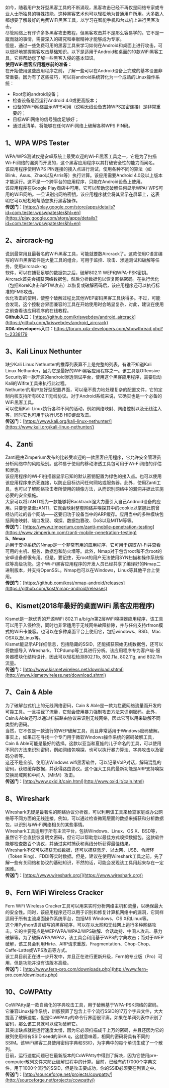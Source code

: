 如今，随着用户友好型黑客工具的不断涌现，黑客攻击已经不再仅是网络专家或专业人士所独具的特殊技能，这种黑客艺术也可以轻松地为普通用户所用。大多数人都想要了解最好的免费WiFi黑客工具，以学习在智能手机和台式机上进行黑客攻击。<br />尽管网络上有许许多多黑客攻击教程，但黑客攻击并不是那么容易学的。它不是一蹴而就的事情，需要深入的研究和奉献精神才能够成为专家。<br />但是，通过一些免费可用的黑客工具来学习如何在Android和桌面上进行攻击，可以很好地掌握黑客攻击基础知识。以下是适用于Android和桌面的10款WiFi黑客工具，它将帮助您了解一些黑客入侵的基本知识。<br />**使用WiFi黑客应用程序前的准备：**<br />在开始使用这些应用程序之前，了解一些可以在Android设备上完成的基本设置非常重要。因为有了这些技巧，可以将android系统转化为一个成熟的Linux操作系统：

- Root您的android设备；
- 检查设备是否运行Android 4.0或更高版本；
- 设备的WiFi网络显示WPS可用（说明无线设备支持WPS加密连接）是非常重要的；
- 目标WiFi网络的信号强度足够好；
- 通过此清单，将能够在任何WiFi网络上破解各种WPS PIN码。
<a name="sRbnc"></a>
## 1、WPA WPS Tester
WPA/WPS测试仪是安卓系统上最受欢迎的Wi-Fi黑客工具之一，它是为了扫描Wi-Fi网络的漏洞而开发的，这个黑客应用程序以其打破安全性的能力而闻名。<br />该应用程序使用WPS PIN连接的接入点进行测试，使用各种不同的算法（如Blink、Asus、Zhao以及Arris等）执行计算。该应用需要Android 4.0及以上版本才能运行。这不是一个跨平台的应用程序，只能在Android设备上使用。<br />该应用程序在Google Play商店中可用，它可以帮助您破解任何显示WPA/ WPS可用的WiFi网络。一旦识别出网络密钥，该应用程序就会将其显示在屏幕上，这表明它可以轻松地帮助您执行黑客操作。<br />**传送门：**[https://play.google.com/store/apps/details?id=com.tester.wpswpatester&hl=en](https://play.google.com/store/apps/details?id=com.tester.wpswpatester&hl=en)
<a name="OEQmY"></a>
## 2、aircrack-ng
说到最常用且最著名的WiFi黑客工具，可能就要数Aircrack了。这款使用C语言编写的WiFi黑客软件是大量工具的组合，可用于监控、攻击、渗透测试和破解等任务，使用aircrack-ng<br />软件，可以在捕获足够的数据包之后，破解802.11 WEP和WPA-PSK密钥。<br />Aircrack首先会捕获网络数据包，然后分析数据包以恢复网络密码。在执行优化（包括KoreK攻击和PTW攻击）以恢复或破解密码后，该应用程序还可以执行标准的FMS攻击。<br />优化攻击的使用，使整个破解过程比其他WEP密码黑客工具快得多。不过，可能会发现，这个控制台界面兼容的工具在开始使用时会略显复杂，对此，建议在使用之前查看该应用程序的在线教程。<br />**Github入口：**[https://github.com/kriswebdev/android_aircrack](https://github.com/kriswebdev/android_aircrack)<br />**XDA-developers入口：**[https://forum.xda-developers.com/showthread.php?t=2338179 ](https://forum.xda-developers.com/showthread.php?t=2338179 )
<a name="NyNfK"></a>
## 3、Kali Linux Nethunter
缺少Kali Linux Nethunter的推荐列表算不上是完整的列表。有谁不知道Kali Linux Nethunter，因为它是最好的WiFi黑客应用程序之一。该工具是Offensive Security第一款开源的android渗透测试平台，使用这个黑客应用程序，需要启动Kali的Wifite工具来执行此过程。<br />Nethunter的用户友好型配置界面，可以毫不费力地处理复杂的配置文件，它的定制内核支持所有802.11无线协议。对于Android系统来说，它确实也是一个必备的WiFi黑客工具。<br />可以使用Kali Linux执行各种不同的活动，例如网络映射、网络控制以及无线注入等，同时它也可用于执行USB HID键盘攻击。<br />**传送门：**[https://www.kali.org/kali-linux-nethunter/](https://www.kali.org/kali-linux-nethunter/)
<a name="Xq8Cm"></a>
## 4、Zanti 
Zanti是由Zimperium发布的比较受欢迎的一款黑客应用程序，它允许安全管理员分析网络中的风险级别。这种易于使用的移动渗透工具包可用于Wi-Fi网络的评估和渗透。<br />该应用程序的Wi-Fi扫描器显示已知的默认密钥配置为绿色的接入点。也可以使用该应用程序来杀死连接，以防止目标访问任何网站或服务器。此外，使用Zanti工具，也可以了解网络攻击者所使用的镜像方法，从而识别网络中的漏洞并据此实施必要的安全措施。<br />大家可以将zANTI视为一款能够将Backtrack强大力量引入自己Android设备的应用。只要登录至zANTI，它就会映射整套网络并嗅探其中的cookie以掌握此前曾经访问过的各个网站——这要归功于设备当中的ARP缓存。应用当中的多种模块包括网络映射、端口发现、嗅探、数据包篡改、DoS以及MITM等等。<br />**传送门：**[https://www.zimperium.com/zanti-mobile-penetration-testing](https://www.zimperium.com/zanti-mobile-penetration-testing)<br />**5、Nmap**<br />适用于安卓系统的Nmap是一个非常有用的应用程序，它可用于窃取Wi-Fi并查看可用的主机、服务、数据包和防火墙等。此外，Nmap对于包含root和不含root的安卓设备都很有用。但是，要记住，无root的用户无法使用SYN扫描和操作系统指纹等高级功能。这个Wi-Fi黑客应用程序的开发人员已经共享了编译好的Nmap二进制版本，并支持OpenSSL。Nmap也可以在Windows，Linux等其他平台上使用。<br />**传送门：**[https://github.com/kost/nmap-android/releases](https://github.com/kost/nmap-android/releases)
<a name="TpKgI"></a>
## 6、Kismet(2018年最好的桌面WiFi 黑客应用程序)
Kismet是一款优秀的开源WiFi 802.11 a/b/g/n第2层WiFi嗅探器应用程序，该工具可以用于入侵检测，同时也非常适用于无线网络故障排除，并与任何支持rfmon模式的WiFi卡兼容。也可以在多种桌面平台上使用它，包括windows、BSD、Mac OSX以及Linux等。<br />Kismet能显示AP详细信息，包括隐藏的SSID，还能捕获原始无线数据包，还可以将数据导入 Wireshark、TCPdump等工具进行分析。该应用程序专为客户端-服务器模块化结构设计，因此可以轻松检测802.11b, 802.11a, 802.11g, and 802.11n流量。<br />**传送门：**[http://www.kismetwireless.net/download.shtml](http://www.kismetwireless.net/download.shtml)
<a name="gxByt"></a>
## 7、Cain & Able
为了破解台式机上的无线网络密码，Cain & Able是一款为拦截网络流量而开发的可靠工具。一旦拦截了流量，它就会使用暴力强制攻击方法来识别密码。此外，Cain＆Able还可以通过扫描路由协议来识别无线网络，因此它可以用来破解不同类型的密码。<br />当然，它不仅是一款流行的WEP破解工具，而且非常适用于Windows密码破解。事实上，如果正在寻找一个专门用于微软Windows操作系统的密码破解工具，Cain & Able可能是最好的选择。这款以亚当和夏娃的儿子命名的工具，可以使用不同的方法来识别密码，例如网络包嗅探，也可以执行暴力算法、字典攻击以及密码分析等。<br />这还不是全部，使用该Windows wifi黑客软件，可以记录VoIP对话，解码混乱的密码，获取缓存数据，并获得路由协议。这个强大工具的最新功能是ARP支持嗅探交换局域网和中间人（MitM）攻击。<br />**传送门：**[http://www.oxid.it/cain.html](http://www.oxid.it/cain.html)
<a name="jCibo"></a>
## 8、Wireshark
Wireshark无疑是最著名的网络协议分析器，可以利用该工具来检查家庭或办公网络等不同方面的无线连接。例如，可以通过检查微观层面的数据来捕获和分析数据包，以识别与Wi-Fi网络相关的某些事情。<br />Wireshark工具适用于所有主流平台，包括Windows、Linux、OS X、BSD等，虽然它不会直接恢复明文密码，但它可以帮助您以最佳方式嗅探数据包。这款软件能够检查数百个协议，并通过实时捕获和离线分析获得最佳结果。<br />Wireshark不仅可以捕获无线数据，还可以捕获蓝牙、以太网、USB、令牌环（Token Ring）、FDDI等实时数据。但是，建议在使用Wireshark工具之前，先了解一些有关网络和协议的基础知识，不然的话，可能会发现该工具用起来存在一定困难。<br />**传送门：**[https://www.wireshark.org/](https://www.wireshark.org/)
<a name="AP2Cy"></a>
## 9、Fern WiFi Wireless Cracker
Fern WiFi Wireless Cracker工具可以用来实时分析网络主机和流量，以确保最大的安全性。同时，该应用程序还可以用于识别和修复计算机网络中的漏洞，它同样适用于所有主流桌面操作系统平台，包括MS Windows，OS X和Linux等。<br />这个用Python语言编写的黑客程序，可以在以太网和无线网上运行多种网络攻击。它的主要亮点是WEP/WPA/WPA2/WPS破解、会话劫持、中间人攻击、暴力破解等。为了破解WPA/WPA2，该工具会利用基于WPS的字典攻击；而对于WEP破解，该工具会利用Hirte、ARP请求重放、Fragmentation、Chop-Chop、Caffe-Latte或WPS攻击等方式。<br />该工具目前正在进一步开发中，并且正在进行更新升级，Fern的专业版（Pro）可用，但是功能并没有该版本高级。<br />**传送门：**[http://www.fern-pro.com/downloads.php](http://www.fern-pro.com/downloads.php)
<a name="gp3nv"></a>
## 10、CoWPAtty
CoWPAtty是一款自动化的字典攻击工具，用于破解基于WPA-PSK网络的密码。它兼容Linux操作系统，新版预置了包含上千个流行SSID的17万个字典文件，大大提高了破解速度，但是CoWPAtty的命令行界面很平庸。如果在单词列表中识别了密码，那么该工具就可以成功破解它。<br />其突出缺点就是运行速度太慢，因为它必须扫描成千上万的密码，并且还因为它的散列使用带有SSID seed的SHA q，这就意味着，相同的密码将具有不同的SSIM。该WiFi黑客工具使用密码字典和SSID，为字典中的每个单词生成了一个散列。<br />目前，运行速度问题已在最新版本的CoWPAtty中得到了解决，因为它使用pre-computer散列文件来防止破解过程中的计算。目前，已经有约17000个字典文件，用于1000个流行的SSID，但是攻击要成功，你的SSID必须要在列表之中。<br />**传送门：**[http://sourceforge.net/projects/cowpatty/](http://sourceforge.net/projects/cowpatty/)
